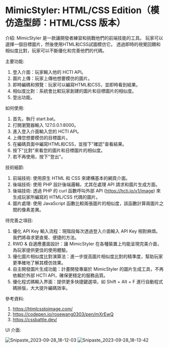 # MimicStyler: HTML/CSS Edition（模仿造型師：HTML/CSS 版本）
介紹:
MimicStyler 是一款讓開發者練習和挑戰他們的前端技能的工具。
玩家可以選擇一個目標圖片，然後使用HTML和CSS試圖模仿它。
透過即時的視覺回饋和相似度比對，玩家可以不斷優化和完善他們的代碼。

主要功能:
1. 登入介面：玩家輸入他的 HCTI API。
2. 圖片上傳：玩家上傳他想要模仿的圖片。
3. 即時編碼和預覽：玩家可以編寫HTML和CSS，並即時看到結果。
4. 相似度比對：系統會比較玩家創建的圖片和目標圖片的相似度。
5. 登出功能。

如何使用:
1. 首先，執行 start.bat。
2. 打開瀏覽器輸入 127.0.0.1:8000。
3. 進入登入介面輸入您的 HCTI API。
4. 上傳您想要模仿的目標圖片。
5. 在編碼頁面中編寫HTML和CSS，並按下"確認"查看結果。
6. 按下"比對"來看您的圖片和目標圖片的相似度。
7. 若不再使用，按下"登出"。

技術細節:
1. 前端技術: 使用原生 HTML 和 CSS 來建構基本的網頁介面。
2. 後端技術: 使用 PHP 設計後端邏輯，尤其在處理 API 請求和圖片生成方面。
3. 後端技術: 透過 PHP 的 curl 函數呼叫外部 API (https://hcti.io/v1/image) 來生成玩家所編寫的 HTML/CSS 代碼的圖片。
4. 圖片處理: 使用 JavaScript 函數比較兩張圖片的相似度，該函數計算兩圖片之間的像素差異。

待完善之項目:
1. 優化 API Key 輸入流程：現階段每次透過登入介面輸入 API Key 相對麻煩。我們將尋求更直覺、便捷的方法。
2. RWD & 自適應畫面設計：讓 MimicStyler 在各種裝置上均能呈現完美介面，為玩家提供更佳的使用體驗。
3. 優化圖片相似度比對演算法：進一步提高圖片相似度比對的精準度，幫助玩家更準確地了解其模仿效果。
4. 自主開發圖片生成功能：計畫開發專屬於 MimicStyler 的圖片生成工具，不再依賴於外部 HCTI API，確保更穩定的服務品質。
5. 優化程式碼輸入界面：提供更多快捷鍵選項，如 Shift + Alt + F 進行自動程式碼排版，大大提升編碼效率。

參考資料:
1. https://htmlcsstoimage.com/
2. https://codepen.io/rosewang0303/pen/mXrEwQ
3. https://cssbattle.dev/

UI 介面:

![Snipaste_2023-09-28_18-12-03](https://github.com/JustinHsu1019/MimicStyler-HTML-CSS-Edition/assets/141555665/ce26cb61-9212-44a7-90ca-d90efb121bda)
![Snipaste_2023-09-28_18-13-42](https://github.com/JustinHsu1019/MimicStyler-HTML-CSS-Edition/assets/141555665/fa37dd04-cc64-4478-9efc-d311ebc2f0b4)
